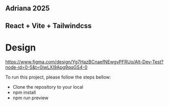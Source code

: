 ## Adriana 2025

## React + Vite + Tailwindcss

# Design

https://www.figma.com/design/Yg7HazBCnaefNEwgvPFRUo/Alt-Dev-Test?node-id=0-5&t=0iwLXl9Apg9qqGS4-0

To run this project, please follow the steps bellow:

- Clone the repository to your local
- npm install
- npm run preview
